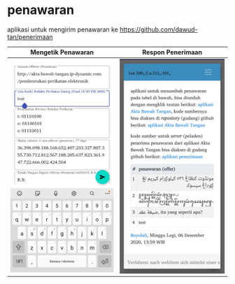 # penawaran
aplikasi untuk mengirim penawaran ke https://github.com/dawud-tan/penerimaan

Mengetik Penawaran             |  Respon Penerimaan
:-------------------------:|:-------------------------:
![Mengetik Penawaran](/listing/dua.jpg?raw=true "Mengetik Penawaran")  |  ![Respon Penerimaan](/listing/empat.jpg?raw=true "Respon Penerimaan")

